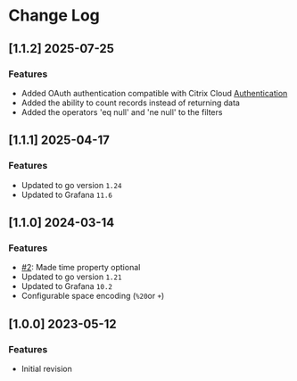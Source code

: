 # Change Log

## [1.1.2] 2025-07-25

### Features
- Added OAuth authentication compatible with Citrix Cloud [Authentication](https://developer-docs.citrix.com/en-us/citrix-cloud/accessing-monitor-service-data-citrix-cloud-external/accessing-monitor-service-data-citrix-cloud-external.html)
- Added the ability to count records instead of returning data
- Added the operators 'eq null' and 'ne null' to the filters


## [1.1.1] 2025-04-17

### Features
- Updated to go version `1.24`
- Updated to Grafana `11.6`

## [1.1.0] 2024-03-14

### Features
- [#2](https://github.com/d-velop/grafana-odata-datasource/issues/2): Made time property optional
- Updated to go version `1.21`
- Updated to Grafana `10.2`
- Configurable space encoding (`%20`or `+`)

## [1.0.0] 2023-05-12

### Features
- Initial revision
